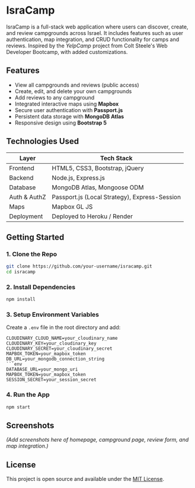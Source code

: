 # IsraCamp

IsraCamp is a full-stack web application where users can discover, create, and review campgrounds across Israel. It includes features such as user authentication, map integration, and CRUD functionality for camps and reviews. Inspired by the _YelpCamp_ project from Colt Steele's Web Developer Bootcamp, with added customizations.

## Features

- View all campgrounds and reviews (public access)
- Create, edit, and delete your own campgrounds
- Add reviews to any campground
- Integrated interactive maps using **Mapbox**
- Secure user authentication with **Passport.js**
- Persistent data storage with **MongoDB Atlas**
- Responsive design using **Bootstrap 5**

## Technologies Used

| Layer        | Tech Stack                                    |
| ------------ | --------------------------------------------- |
| Frontend     | HTML5, CSS3, Bootstrap, jQuery                |
| Backend      | Node.js, Express.js                           |
| Database     | MongoDB Atlas, Mongoose ODM                   |
| Auth & AuthZ | Passport.js (Local Strategy), Express-Session |
| Maps         | Mapbox GL JS                                  |
| Deployment   | Deployed to Heroku / Render                   |

## Getting Started

### 1. Clone the Repo

```bash
git clone https://github.com/your-username/isracamp.git
cd isracamp
```

### 2. Install Dependencies

```bash
npm install
```

### 3. Setup Environment Variables

Create a `.env` file in the root directory and add:

````env
CLOUDINARY_CLOUD_NAME=your_cloudinary_name
CLOUDINARY_KEY=your_cloudinary_key
CLOUDINARY_SECRET=your_cloudinary_secret
MAPBOX_TOKEN=your_mapbox_token
DB_URL=your_mongodb_connection_string
```env
DATABASE_URL=your_mongo_uri
MAPBOX_TOKEN=your_mapbox_token
SESSION_SECRET=your_session_secret
````

### 4. Run the App

```bash
npm start
```

## Screenshots

_(Add screenshots here of homepage, campground page, review form, and map integration.)_

## License

This project is open source and available under the [MIT License](LICENSE).
